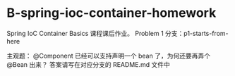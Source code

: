# B-spring-ioc-container-homework
Spring IoC Container Basics 课程课后作业。
Problem 1
分支：p1-starts-from-here

主观题：
@Component 已经可以支持声明一个 bean 了，为何还要再弄个 @Bean 出来？
答案请写在对应分支的 README.md 文件中
